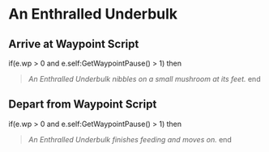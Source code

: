 # An Enthralled Underbulk
## Arrive at Waypoint Script

if(e.wp > 0 and e.self:GetWaypointPause() > 1) then


>*An Enthralled Underbulk nibbles on a small mushroom at its feet.*
end

## Depart from Waypoint Script

if(e.wp > 0 and e.self:GetWaypointPause() > 1) then


>*An Enthralled Underbulk finishes feeding and moves on.*
end

